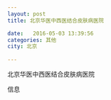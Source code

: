 ```yaml
--- 
layout: post 
title: 北京华医中西医结合皮肤病医院

date:   2016-05-03 13:39:56 
categories: 其他  
city: 北京
  
--- 
```

   
北京华医中西医结合皮肤病医院

信息

